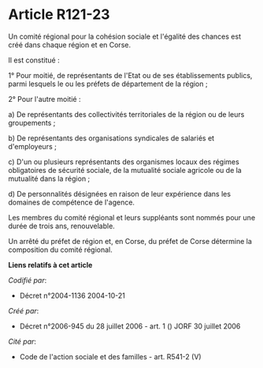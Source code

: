 # Article R121-23

Un comité régional pour la cohésion sociale et l'égalité des chances est créé dans chaque région et en Corse.

Il est constitué :

1° Pour moitié, de représentants de l'Etat ou de ses établissements publics, parmi lesquels le ou les préfets de département
de la région ;

2° Pour l'autre moitié :

a) De représentants des collectivités territoriales de la région ou de leurs groupements ;

b) De représentants des organisations syndicales de salariés et d'employeurs ;

c) D'un ou plusieurs représentants des organismes locaux des régimes obligatoires de sécurité sociale, de la mutualité
sociale agricole ou de la mutualité dans la région ;

d) De personnalités désignées en raison de leur expérience dans les domaines de compétence de l'agence.

Les membres du comité régional et leurs suppléants sont nommés pour une durée de trois ans, renouvelable.

Un arrêté du préfet de région et, en Corse, du préfet de Corse détermine la composition du comité régional.

**Liens relatifs à cet article**

_Codifié par_:

  - Décret n°2004-1136 2004-10-21

_Créé par_:

  - Décret n°2006-945 du 28 juillet 2006 - art. 1 () JORF 30 juillet 2006

_Cité par_:

  - Code de l'action sociale et des familles - art. R541-2 (V)
